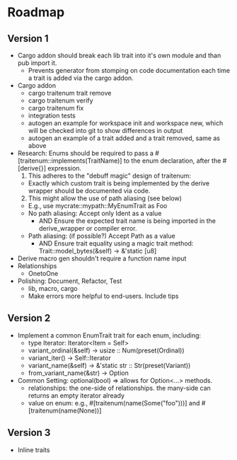 Roadmap
=======

Version 1
---------

- Cargo addon should break each lib trait into it's own module and than pub import it.
  + Prevents generator from stomping on code documentation each time a trait is added via the cargo addon.
- Cargo addon
  + cargo traitenum trait remove
  + cargo traitenum verify 
  + cargo traitenum fix
  + integration tests
  + autogen an example for workspace init and workspace new, which will be checked into git to show differences in output
  + autogen an example of a trait added and a trait removed, same as above
- Research: Enums should be required to pass a #[traitenum::implements(TraitName)] to the enum declaration, after the #[derive{}]
  expression.
  1. This adheres to the "debuff magic" design of traitenum:
    + Exactly which custom trait is being implemented by the derive wrapper should be documented via code.
  2. This might allow the use of path aliasing (see below)
    + E.g., use mycrate::mypath::MyEnumTrait as Foo
  - No path aliasing: Accept only Ident as a value
    - AND Ensure the expected trait name is being imported in the derive_wrapper or compiler error.
  - Path aliasing: (if possible?) Accept Path as a value
    - AND Ensure trait equality using a magic trait method: Trait::model_bytes(&self) -> &'static [u8]
- Derive macro gen shouldn't require a function name input
- Relationships
  + OnetoOne
- Polishing: Document, Refactor, Test
  + lib, macro, cargo
  + Make errors more helpful to end-users. Include tips 


Version 2
---------

- Implement a common EnumTrait trait for each enum, including:
  + type Iterator: Iterator<Item = Self>
  + variant_ordinal(&self) -> usize :: Num(preset(Ordinal))
  + variant_iter() -> Self::Iterator
  + variant_name(&self) -> &'static str :: Str(preset(Variant))
  + from_variant_name(&str) -> Option<Self>
- Common Setting: optional(bool) => allows for Option<...> methods.
  + relationships: the one-side of relationships. the many-side can returns an empty iterator already
  + value on enum: e.g., #[traitenum(name(Some("foo")))] and #[traitenum(name(None))]


Version 3
---------

- Inline traits